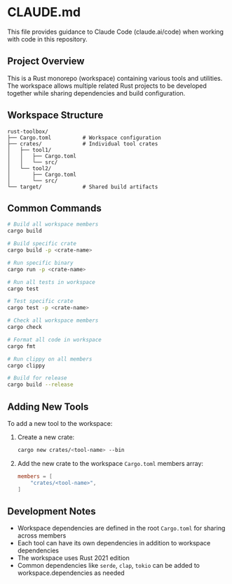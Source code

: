# CLAUDE.md

This file provides guidance to Claude Code (claude.ai/code) when working with code in this repository.

## Project Overview

This is a Rust monorepo (workspace) containing various tools and utilities. The workspace allows multiple related Rust projects to be developed together while sharing dependencies and build configuration.

## Workspace Structure

```
rust-toolbox/
├── Cargo.toml          # Workspace configuration
├── crates/             # Individual tool crates
│   ├── tool1/
│   │   ├── Cargo.toml
│   │   └── src/
│   └── tool2/
│       ├── Cargo.toml
│       └── src/
└── target/             # Shared build artifacts
```

## Common Commands

```bash
# Build all workspace members
cargo build

# Build specific crate
cargo build -p <crate-name>

# Run specific binary
cargo run -p <crate-name>

# Run all tests in workspace
cargo test

# Test specific crate
cargo test -p <crate-name>

# Check all workspace members
cargo check

# Format all code in workspace
cargo fmt

# Run clippy on all members
cargo clippy

# Build for release
cargo build --release
```

## Adding New Tools

To add a new tool to the workspace:

1. Create a new crate:
   ```bash
   cargo new crates/<tool-name> --bin
   ```

2. Add the new crate to the workspace `Cargo.toml` members array:
   ```toml
   members = [
       "crates/<tool-name>",
   ]
   ```

## Development Notes

- Workspace dependencies are defined in the root `Cargo.toml` for sharing across members
- Each tool can have its own dependencies in addition to workspace dependencies
- The workspace uses Rust 2021 edition
- Common dependencies like `serde`, `clap`, `tokio` can be added to workspace.dependencies as needed